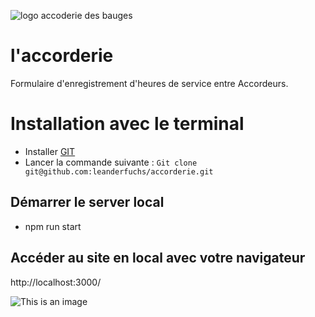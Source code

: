 ![logo accoderie des bauges](https://laccoderie.herokuapp.com/images/Screenshot-site-accorderie.png)

# l'accorderie

Formulaire d'enregistrement d'heures de service entre Accordeurs.

# Installation avec le terminal

- Installer [GIT](https://git-scm.com/book/en/v2/Getting-Started-Installing-Git)
- Lancer la commande suivante : `Git clone git@github.com:leanderfuchs/accorderie.git`

## Démarrer le server local
- npm run start

## Accéder au site en local avec votre navigateur
http://localhost:3000/

![This is an image](https://laccoderie.herokuapp.com/images/logo.png)
